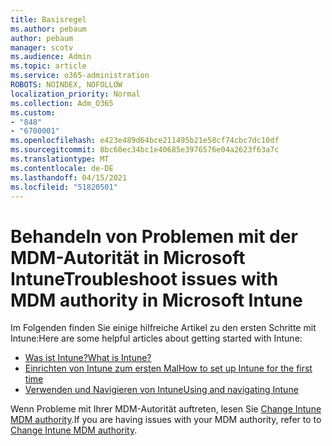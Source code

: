 ```yaml
---
title: Basisregel
ms.author: pebaum
author: pebaum
manager: scotv
ms.audience: Admin
ms.topic: article
ms.service: o365-administration
ROBOTS: NOINDEX, NOFOLLOW
localization_priority: Normal
ms.collection: Adm_O365
ms.custom:
- "848"
- "6700001"
ms.openlocfilehash: e423e489d64bce211495b21e58cf74cbc7dc10df
ms.sourcegitcommit: 8bc60ec34bc1e40685e3976576e04a2623f63a7c
ms.translationtype: MT
ms.contentlocale: de-DE
ms.lasthandoff: 04/15/2021
ms.locfileid: "51820501"
---
```

# <a name="troubleshoot-issues-with-mdm-authority-in-microsoft-intune"></a><span data-ttu-id="ffc66-102">Behandeln von Problemen mit der MDM-Autorität in Microsoft Intune</span><span class="sxs-lookup"><span data-stu-id="ffc66-102">Troubleshoot issues with MDM authority in Microsoft Intune</span></span>

<span data-ttu-id="ffc66-103">Im Folgenden finden Sie einige hilfreiche Artikel zu den ersten Schritte mit Intune:</span><span class="sxs-lookup"><span data-stu-id="ffc66-103">Here are some helpful articles about getting started with Intune:</span></span>

- [<span data-ttu-id="ffc66-104">Was ist Intune?</span><span class="sxs-lookup"><span data-stu-id="ffc66-104">What is Intune?</span></span>](https://docs.microsoft.com/intune/what-is-intune)
- [<span data-ttu-id="ffc66-105">Einrichten von Intune zum ersten Mal</span><span class="sxs-lookup"><span data-stu-id="ffc66-105">How to set up Intune for the first time</span></span>](https://docs.microsoft.com/intune/setup-steps)
- [<span data-ttu-id="ffc66-106">Verwenden und Navigieren von Intune</span><span class="sxs-lookup"><span data-stu-id="ffc66-106">Using and navigating Intune</span></span>](https://docs.microsoft.com/intune/tutorial-walkthrough-intune-portal)

<span data-ttu-id="ffc66-107">Wenn Probleme mit Ihrer MDM-Autorität auftreten, lesen Sie [Change Intune MDM authority](https://docs.microsoft.com/alchemyinsights/change-mdm-authority).</span><span class="sxs-lookup"><span data-stu-id="ffc66-107">If you are having issues with your MDM authority, refer to to [Change Intune MDM authority](https://docs.microsoft.com/alchemyinsights/change-mdm-authority).</span></span>